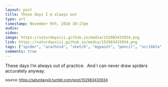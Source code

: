 ```yaml
---
layout: post
title: These days I m always out 
type: art
timestamp: November 9th, 2016 10:17pm
audio: 
video: 
image: https://saturdayxiii.github.io/media/152983433934.png
link: https://saturdayxiii.github.io/media/152983433934.png
tags: ["spider", "arachnid", "sketch", "mypaint", "pencil", "scribble", "illustration", "art"]
comments: true
---
```


These days I’m always out of practice.  And I can never draw spiders accurately anyway.
 
  
<small>source: https://saturdayxiii.tumblr.com/post/152983433934</small>